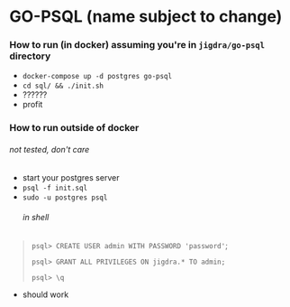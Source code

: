 # GO-PSQL (name subject to change)

### How to run (in docker) assuming you're in `jigdra/go-psql` directory
- `docker-compose up -d postgres go-psql`
- `cd sql/ && ./init.sh`
- ??????
- profit

### How to run outside of docker
###### not tested, don't care
- start your postgres server
- `psql -f init.sql`
- `sudo -u postgres psql`
  ###### in shell
> `psql> CREATE USER admin WITH PASSWORD 'password'`;
> 
> `psql> GRANT ALL PRIVILEGES ON jigdra.* TO admin;`
> 
> `psql> \q`
- should work

